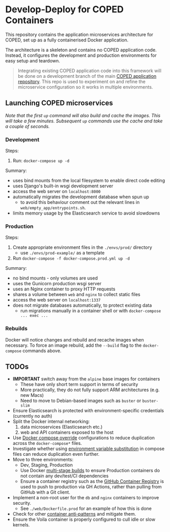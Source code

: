 # Develop-Deploy for COPED Containers

This repository contains the application microservices architecture for COPED, set up as a fully containerised Docker application.

The architecture is a skeleton and contains no COPED application code. Instead, it configures the development and production environments for easy setup and teardown.

> Integrating existing COPED application code into this framework will be done on a development branch of the main [COPED application repository](https://github.com/cogent-computing/COPED). This repo is used to experiment on and refine the microservice configuration so it works in multiple environments.

## Launching COPED microservices

_Note that the first `up` command will also build and cache the images. This will take a few minutes. Subsequent `up` commands use the cache and take a couple of seconds._

### Development

Steps:

1. Run: `docker-compose up -d`

Summary:

* uses bind mounts from the local filesystem to enable direct code editing
* uses Django's built-in wsgi development server
* access the web server on `localhost:8000`
* automatically migrates the development database when spun up
    - to avoid this behaviour comment out the relevant lines in `web/empty_app/entrypoints.sh`.
* limits memory usage by the Elasticsearch service to avoid slowdowns

### Production

Steps:

1. Create appropriate environment files in the `./envs/prod/` directory
    - use `./envs/prod-example/` as a template
2. Run `docker-compose -f docker-compose.prod.yml up -d`

Summary:

* no bind mounts - only volumes are used
* uses the Gunicorn production wsgi server
* uses an Nginx container to proxy HTTP requests
* shares a volume between `web` and `nginx` to collect static files
* access the web server on `localhost:1337`
* does not migrate databases automatically, to protect existing data
    - run migrations manually in a container shell or with `docker-compose ... exec ...`

### Rebuilds

Docker will notice changes and rebuild and recache images when necessary. To force an image rebuild, add the `--build` flag to the `docker-compose` commands above.

## TODOs

- **IMPORTANT** switch away from the `alpine` base images for containers
    - These have only short term support in terms of security
    - More practically, they do not fully support ARM architectures (e.g. new Macs)
    - Need to move to Debian-based images such as `buster` or `buster-slim`
- Ensure Elasticsearch is protected with environment-specific credentials (currently no auth)
- Split the Docker internal networking:
    1. data microservices (Elasticsearch etc.)
    2. web and API containers exposed to the host 
- Use [Docker compose override](https://docs.docker.com/compose/extends/) configurations to reduce duplication across the `docker-compose*` files.
- Investigate whether using [environment variable substitution](https://docs.docker.com/compose/environment-variables/) in compose files can reduce duplication even further.  
- Move to three environments:
    - Dev, Staging, Production
    - Use Docker [multi-stage builds](https://docs.docker.com/develop/develop-images/multistage-build/) to ensure Production containers do not contain any dev/test/CI dependencies
    - Ensure a container registry such as the [GitHub Container Registry](https://ghcr.io) is used to push to production via GH Actions, rather than pulling from GitHub with a Git client.
- Implement a non-root user for the `db` and `nginx` containers to improve security.
    - See `./web/Dockerfile.prod` for an example of how this is done
- Check for other [container anti-patterns](https://codefresh.io/containers/docker-anti-patterns/) and mitigate them.
- Ensure the Voila container is properly configured to cull idle or slow kernels.
